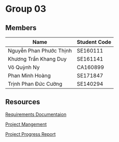 # Group 03 
## Members
| Name  | Student Code|
|---|---|
| Nguyễn Phan Phước Thịnh | SE160111 |
| Khương Trần Khang Duy | SE161141 |
| Võ Quỳnh Ny | CA160899 |
| Phan Minh Hoàng  | SE171847 |
| Trịnh Phan Đức Cường | SE140294 | 
## Resources
[Requirements Documentaion](https://docs.google.com/document/d/1GAuQov-tFaSFe5eZxrSGzpeA4wik6ILOjiO_Y8UsKdA/edit)

[Project Mangement](https://www.google.com)
 
[Project Progress Report](https://docs.google.com/spreadsheets/d/1oEaJUSmVezTuXbCQ1gCtlvdh5VIrOuWQPcY0UBE3Y30/edit#gid=0)
